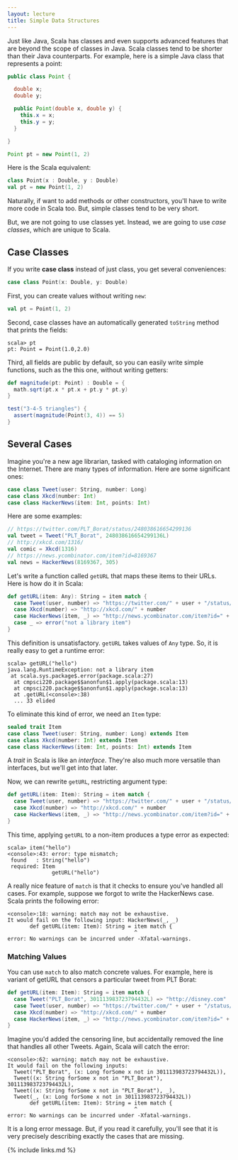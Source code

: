 ```yaml
---
layout: lecture
title: Simple Data Structures
---
```


Just like Java, Scala has classes and even supports advanced features that are
beyond the scope of classes in Java. Scala classes tend to be shorter than their
Java counterparts. For example, here is a simple Java class that represents a
point:

~~~ java
public class Point {

  double x;
  double y;

  public Point(double x, double y) {
    this.x = x;
    this.y = y;
  }

}

Point pt = new Point(1, 2)
~~~

Here is the Scala equivalent:

~~~ scala
class Point(x : Double, y : Double)
val pt = new Point(1, 2)
~~~

Naturally, if want to add methods or other constructors, you'll have to write
more code in Scala too. But, simple classes tend to be very short.

But, we are not going to use classes yet. Instead, we are going to use *case
classes*, which are unique to Scala.

## Case Classes

If you write **case class** instead of just class, you get several conveniences:

~~~ scala
case class Point(x: Double, y: Double)
~~~

First, you can create values without writing `new`:

~~~ scala
val pt = Point(1, 2)
~~~

Second, case classes have an automatically generated `toString` method that
prints the fields:

~~~
scala> pt
pt: Point = Point(1.0,2.0)
~~~

Third, all fields are public by default, so you can easily write simple
functions, such as the this one, without writing getters:

~~~ scala
def magnitude(pt: Point) : Double = {
  math.sqrt(pt.x * pt.x + pt.y * pt.y)
}

test("3-4-5 triangles") {
  assert(magnitude(Point(3, 4)) == 5)
}
~~~

## Several Cases

Imagine you're a new age librarian, tasked with cataloging information on the
Internet. There are many types of information. Here are some significant ones:

~~~ scala
case class Tweet(user: String, number: Long)
case class Xkcd(number: Int)
case class HackerNews(item: Int, points: Int)
~~~

Here are some examples:

~~~ scala
// https://twitter.com/PLT_Borat/status/248038616654299136
val tweet = Tweet("PLT_Borat", 248038616654299136L)
// http://xkcd.com/1316/
val comic = Xkcd(1316)
// https://news.ycombinator.com/item?id=8169367
val news = HackerNews(8169367, 305)
~~~

Let's write a function called `getURL` that maps these items to their URLs.
Here is how do it in Scala:

~~~ scala
def getURL(item: Any): String = item match {
  case Tweet(user, number) => "https://twitter.com/" + user + "/status/" + number
  case Xkcd(number) => "http://xkcd.com/" + number
  case HackerNews(item, _) => "http://news.ycombinator.com/item?id=" + item
  case _ => error("not a library item")
}
~~~

This definition is unsatisfactory. `getURL` takes values of `Any` type. So,
it is really easy to get a runtime error:

~~~
scala> getURL("hello")
java.lang.RuntimeException: not a library item
 at scala.sys.package$.error(package.scala:27)
  at cmpsci220.package$$anonfun$1.apply(package.scala:13)
  at cmpsci220.package$$anonfun$1.apply(package.scala:13)
  at .getURL(<console>:38)
  ... 33 elided
~~~

To eliminate this kind of error, we need an `Item` type:

~~~ scala
sealed trait Item
case class Tweet(user: String, number: Long) extends Item
case class Xkcd(number: Int) extends Item
case class HackerNews(item: Int, points: Int) extends Item
~~~

A *trait* in Scala is like an *interface*. They're also much more versatile
than interfaces, but we'll get into that later.

Now, we can rewrite `getURL`, restricting argument type:

~~~ scala
def getURL(item: Item): String = item match {
  case Tweet(user, number) => "https://twitter.com/" + user + "/status/" + number
  case Xkcd(number) => "http://xkcd.com/" + number
  case HackerNews(item, _) => "http://news.ycombinator.com/item?id=" + item
}
~~~

This time, applying `getURL` to a non-item produces a type error as expected:

~~~
scala> item("hello")
<console>:43: error: type mismatch;
 found   : String("hello")
 required: Item
              getURL("hello")
~~~

A really nice feature of `match` is that it checks to ensure you've handled all
cases. For example, suppose we forgot to write the HackerNews case. Scala
prints the following error:

~~~
<console>:18: warning: match may not be exhaustive.
It would fail on the following input: HackerNews(_, _)
       def getURL(item: Item): String = item match {
                                        ^
error: No warnings can be incurred under -Xfatal-warnings.
~~~

### Matching Values

You can use `match` to also match concrete values. For example, here is
variant of getURL that censors a particular tweet from PLT Borat:

~~~ scala
def getURL(item: Item): String = item match {
  case Tweet("PLT_Borat", 301113983723794432L) => "http://disney.com"
  case Tweet(user, number) => "https://twitter.com/" + user + "/status/" + number
  case Xkcd(number) => "http://xkcd.com/" + number
  case HackerNews(item, _) => "http://news.ycombinator.com/item?id=" + item
}
~~~

Imagine you'd added the censoring line, but accidentally removed the line
that handles all other Tweets. Again, Scala will catch the error:

~~~
<console>:62: warning: match may not be exhaustive.
It would fail on the following inputs:
  Tweet("PLT_Borat", (x: Long forSome x not in 301113983723794432L)),
  Tweet((x: String forSome x not in "PLT_Borat"), 301113983723794432L),
  Tweet((x: String forSome x not in "PLT_Borat"), _),
  Tweet(_, (x: Long forSome x not in 301113983723794432L))
       def getURL(item: Item): String = item match {
                                        ^
error: No warnings can be incurred under -Xfatal-warnings.
~~~

It is a long error message. But, if you read it carefully, you'll see that it is
very precisely describing exactly the cases that are missing.



{% include links.md %}